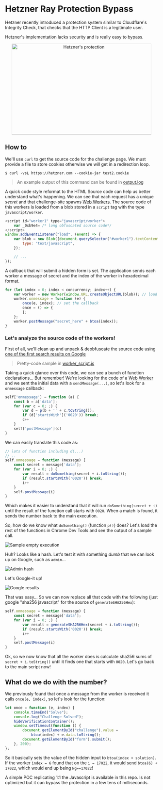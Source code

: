 # Hetzner Ray Protection Bypass

Hetzner recently introduced a protection system similar to Cloudflare's Integrity Check, that checks that
the HTTP Client is a legitimate user.

Hetzner's implementation lacks security and is really easy to bypass.

<p align="center">
  <img width="460" height="300" src="https://i.imgur.com/7VHh23b.png" alt="Hetzner's protection">
</p>

## How to

We'll use `curl` to get the source code for the challenge page. We must provide a file to store cookies otherwise
we will get in a redirection loop.

`$ curl -vsL https://hetzner.com --cookie-jar test2.cookie`
> An example output of this command can be found in [output.log](./output.log)

A quick code style reformat to the HTML Source code can help us better understand what's happening.
We can see that each request has a unique _secret_ and that challenge-site
spawns [Web Workers](https://developer.mozilla.org/en-US/docs/Web/API/Web_Workers_API/Using_web_workers). The source
code of this workers
is loaded from a blob stored in a `script` tag with the type `javascript/worker`.

```javascript
<script id="worker1" type="javascript/worker">
    var _0xb9e4= /* long obfuscated source code*/
</script>
window.addEventListener("load", (event) => {
    var blob = new Blob([document.querySelector("#worker1").textContent], {
        type: "text/javascript",
    });

    // ...
});
```

A callback that will submit a hidden form is set. The application sends each worker a message of secret and the index of
the worker in
hexadecimal format.

```javascript
for (let index = 0; index < concurrency; index++) {
    var worker = new Worker(window.URL.createObjectURL(blob)); // load the source code of the worker from the blob
    worker.onmessage = function (e) {
        once(e, index); // set the callback
        once = () => {
        };
    };
    worker.postMessage("secret_here" + btoa(index));
}
```

### Let's analyze the source code of the workers!

First of all, we'll clean up and unpack & deobfuscate the source code
using [one of the first search results on Google](https://beautifier.io/)

> Pretty-code sample in [worker_script.js](./worker_script.js)

Taking a quick glance over this code, we can see a bunch of function declarations... But remember! We're looking for the
code
of a [Web Worker](https://developer.mozilla.org/en-US/docs/Web/API/Web_Workers_API/Using_web_workers) and we sent the
initial data
with a `sendMessage(...)`, so let's look for a `onmessage` callback:

```javascript
self['onmessage'] = function (a) {
    const b = a['data'];
    for (var c = 0; ;) {
        var d = p(b + '' + c.toString());
        if (d['startsWith']('0020')) break;
        c++
    }
    self['postMessage'](c)
}
```

We can easily translate this code as:

```javascript
// lots of function including d(...)
// ..
self.onmessage = function (message) {
    const secret = message['data'];
    for (var i = 0; ;) {
        var result = doSomething(secret + i.toString());
        if (result.startsWith('0020')) break;
        i++
    }
    self.postMessage(i)
}
```

Which makes it easier to understand that it will run `doSomething(secret + i)` until the result of the
function call starts with `0020`. When a match is found, it sends the number back to the main execution.

So, how do we know what `doSomething()` (function `p()`) does? Let's load the rest of the functions in Chrome Dev Tools
and see the output of a sample call.

![Sample empty execution](https://i.imgur.com/7DzyiMf.png)

Huh? Looks like a hash. Let's test it with something _dumb_ that we can look up on Google, such as `admin`...

![Admin hash](https://i.imgur.com/r82CW4z.png)

Let's Google-it up!

![Google results](https://i.imgur.com/gGuIT5q.png)

That was easy... So we can now replace all that code with the following (just google "sha256 javascript" for the source
of `generateSHA256Hex`):

```javascript
self.onmessage = function (message) {
    const secret = message['data'];
    for (var i = 0; ;) {
        var result = generateSHA256Hex(secret + i.toString());
        if (result.startsWith('0020')) break;
        i++
    }
    self.postMessage(i)
}
```

Ok, so we now know that all the worker does is calculate sha256 sums of `secret + i.toString()` until it finds one that
starts with `0020`. Let's go back to the main script now!

## What do we do with the number?

We previously found that once a message from the worker is received it calls `once(e, index)`, so let's look for the
function:

```javascript
let once = function (e, index) {
    console.timeEnd("Solve");
    console.log("Challenge Solved");
    hideVerificationContainer();
    window.setTimeout(function () {
        document.getElementById("challenge").value =
            btoa(index) + e.data.toString();
        document.getElementById("form").submit();
    }, 200);
};
```

So it basically sets the value of the hidden input to `btoa(index + solution)`. If the worker `index = 6` found that on
the `i = 17022`, it would send `btoa(6) + 17022`, which would end up being `Ng==17022`!

A simple POC replicating 1:1 the Javascript is available in this repo. Is not optimized but it can bypass the
protection in a few tens of milliseconds.